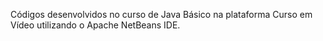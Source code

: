 Códigos desenvolvidos no curso de Java Básico na plataforma Curso em Vídeo utilizando o Apache NetBeans IDE.
